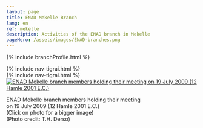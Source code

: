 ```yaml
---
layout: page
title: ENAD Mekelle Branch
lang: en
ref: mekelle
description: Activities of the ENAD branch in Mekelle
pageHero: /assets/images/ENAD-branches.png
---
```

<p>{% include branchProfile.html %}</p>
<aside class="post-aside">
	{% include nav-tigrai.html %}
</aside>
<div class="post-content">
	{% include nav-tigrai.html %}
	<div class="bordered pull-left tiny">
		<a href="{{ "/assets/images/Mekelle-19Jul2009-IMG_0436.png" | prepend: site.baseurl_root }}">
		<!-- a href="{{ site.baseurl }}/enlargedphoto/" -->
			<img src="{{ "/assets/images/Mekelle-19Jul2009-IMG_0436-small.png" | prepend: site.baseurl_root }}"
			  alt="ENAD Mekelle branch members holding their meeting on 19 July 2009 (12 Hamle 2001 E.C.)"
			  class="img-responsive center-block" id="deafInMekelle">
			  <!-- onclick="storeImageLocation('deafInMekelle')" / -->
		</a>
		<div class="caption text-center">
			<p>
				ENAD Mekelle branch members holding their meeting<br/> on 19 July 2009 (12 Hamle 2001 E.C.)<br/>
				(Click on photo for a bigger image)<br/>
				(Photo credit: T.H. Derso)
			</p>
		</div>
</div>
